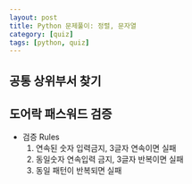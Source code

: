 ```yaml
---
layout: post
title: Python 문제풀이: 정렬, 문자열
category: [quiz]
tags: [python, quiz]
---
```


## 공통 상위부서 찾기

## 도어락 패스워드 검증
* 검증 Rules
  1. 연속된 숫자 입력금지, 3글자 연속이면 실패
  2. 동일숫자 연속입력 금지, 3글자 반복이면 실패
  3. 동일 패턴이 반복되면 실패
